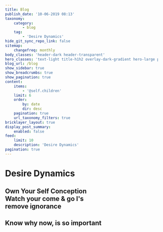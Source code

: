 ```yaml
---
title: Blog
publish_date: '10-06-2019 08:13'
taxonomy:
    category:
        - blog
    tag:
        - 'Desire Dynamics'
hide_git_sync_repo_link: false
sitemap:
    changefreq: monthly
body_classes: 'header-dark header-transparent'
hero_classes: 'text-light title-h1h2 overlay-dark-gradient hero-large parallax'
blog_url: /blog
show_sidebar: true
show_breadcrumbs: true
show_pagination: true
content:
    items:
        - '@self.children'
    limit: 6
    order:
        by: date
        dir: desc
    pagination: true
    url_taxonomy_filters: true
bricklayer_layout: true
display_post_summary:
    enabled: false
feed:
    limit: 10
    description: 'Desire Dynamics'
pagination: true
---
```


# Desire Dynamics
## Own Your Self Conception <br>Watch your come & go I's <br>remove ignorance
## Know why now, is so important